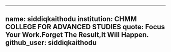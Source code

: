 
---
name: siddiqkaithodu
institution: CHMM COLLEGE FOR ADVANCED STUDIES
quote: Focus Your Work.Forget The Result,It Will Happen.
github_user: siddiqkaithodu
---
